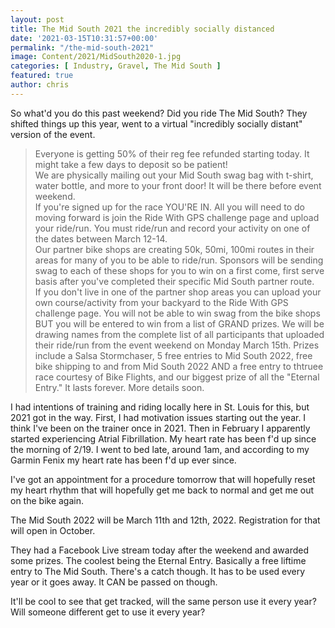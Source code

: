 ```yaml
---
layout: post
title: The Mid South 2021 the incredibly socially distanced
date: '2021-03-15T10:31:57+00:00'
permalink: "/the-mid-south-2021"
image: Content/2021/MidSouth2020-1.jpg
categories: [ Industry, Gravel, The Mid South ]
featured: true
author: chris
---
```


So what'd you do this past weekend? Did you ride The Mid South? They shifted things up this year, went to a virtual "incredibly socially distant" version of the event. 

> Everyone is getting 50% of their reg fee refunded starting today. It might take a few days to deposit so be patient!  
> We are physically mailing out your Mid South swag bag with t-shirt, water bottle, and more to your front door! It will be there before event weekend.  
> If you're signed up for the race YOU'RE IN. All you will need to do moving forward is join the Ride With GPS challenge page and upload your ride/run. You must ride/run and record your activity on one of the dates between March 12-14.   
> Our partner bike shops are creating 50k, 50mi, 100mi routes in their areas for many of you to be able to ride/run. Sponsors will be sending swag to each of these shops for you to win on a first come, first serve basis after you've completed their specific Mid South partner route.  
> If you don't live in one of the partner shop areas you can upload your own course/activity from your backyard to the Ride With GPS challenge page. You will not be able to win swag from the bike shops BUT you will be entered to win from a list of GRAND prizes. We will be drawing names from the complete list of all participants that uploaded their ride/run from the event weekend on Monday March 15th. Prizes include a Salsa Stormchaser, 5 free entries to Mid South 2022, free bike shipping to and from Mid South 2022 AND a free entry to thtruee race courtesy of Bike Flights, and our biggest prize of all the "Eternal Entry." It lasts forever. More details soon.

I had intentions of training and riding locally here in St. Louis for this, but 2021 got in the way. First, I had motivation issues starting out the year. I think I've been on the trainer once in 2021. Then in February I apparently started experiencing Atrial Fibrillation. My heart rate has been f'd up since the morning of 2/19. I went to bed late, around 1am, and according to my Garmin Fenix my heart rate has been f'd up ever since.

I've got an appointment for a procedure tomorrow that will hopefully reset my heart rhythm that will hopefully get me back to normal and get me out on the bike again.

The Mid South 2022 will be March 11th and 12th, 2022. Registration for that will open in October.

They had a Facebook Live stream today after the weekend and awarded some prizes. The coolest being the Eternal Entry. Basically a free liftime entry to The Mid South. There's a catch though. It has to be used every year or it goes away. It CAN be passed on though. 

It'll be cool to see that get tracked, will the same person use it every year? Will someone different get to use it every year?

